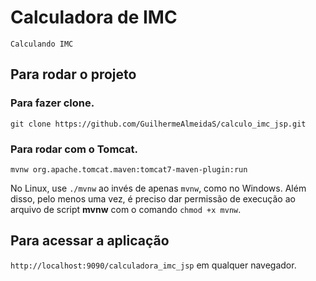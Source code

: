 # Calculadora de IMC
`Calculando IMC`

## Para rodar o projeto

### Para fazer clone.

`git clone https://github.com/GuilhermeAlmeidaS/calculo_imc_jsp.git`

### Para rodar com o Tomcat.

`mvnw org.apache.tomcat.maven:tomcat7-maven-plugin:run`

No Linux, use `./mvnw` ao invés de apenas `mvnw`, como no Windows. Além disso, pelo menos uma vez, é preciso dar permissão de execução ao arquivo de script **mvnw** com o comando `chmod +x mvnw`.

## Para acessar a aplicação

`http://localhost:9090/calculadora_imc_jsp` em qualquer navegador.
